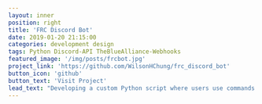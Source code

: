 ```yaml
---
layout: inner
position: right
title: 'FRC Discord Bot'
date: 2019-01-20 21:15:00
categories: development design
tags: Python Discord-API TheBlueAlliance-Webhooks
featured_image: '/img/posts/frcbot.jpg'
project_link: 'https://github.com/WilsonHChung/frc_discord_bot'
button_icon: 'github'
button_text: 'Visit Project'
lead_text: "Developing a custom Python script where users use commands to interact with a bot that automatically tracks and displays FIRST Robotics team stats from https://www.thebluealliance.com"
---
```

